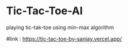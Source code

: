 # Tic-Tac-Toe-AI
playing tic-tak-toe using min-max algorithm


#link :
https://tic-tac-toe-by-sanjay.vercel.app/

